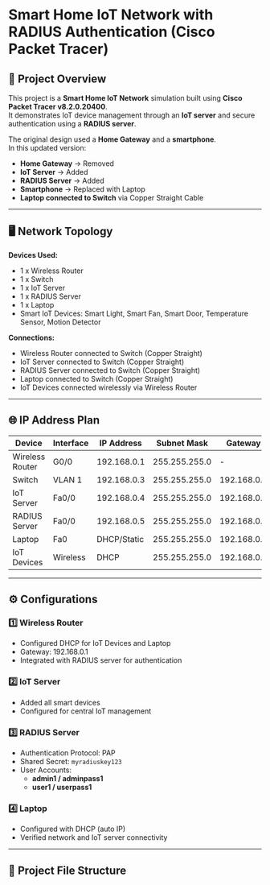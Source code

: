 # Smart Home IoT Network with RADIUS Authentication (Cisco Packet Tracer)

## 📌 Project Overview
This project is a **Smart Home IoT Network** simulation built using **Cisco Packet Tracer v8.2.0.20400**.  
It demonstrates IoT device management through an **IoT server** and secure authentication using a **RADIUS server**.

The original design used a **Home Gateway** and a **smartphone**.  
In this updated version:
- **Home Gateway** → Removed  
- **IoT Server** → Added  
- **RADIUS Server** → Added  
- **Smartphone** → Replaced with Laptop  
- **Laptop connected to Switch** via Copper Straight Cable  

---

## 🖥️ Network Topology
**Devices Used:**
- 1 x Wireless Router
- 1 x Switch
- 1 x IoT Server
- 1 x RADIUS Server
- 1 x Laptop
- Smart IoT Devices: Smart Light, Smart Fan, Smart Door, Temperature Sensor, Motion Detector

**Connections:**
- Wireless Router connected to Switch (Copper Straight)
- IoT Server connected to Switch (Copper Straight)
- RADIUS Server connected to Switch (Copper Straight)
- Laptop connected to Switch (Copper Straight)
- IoT Devices connected wirelessly via Wireless Router

---

## 🌐 IP Address Plan
| Device           | Interface          | IP Address     | Subnet Mask     | Gateway        |
|------------------|-------------------|----------------|-----------------|---------------|
| Wireless Router  | G0/0              | 192.168.0.1    | 255.255.255.0   | -             |
| Switch           | VLAN 1            | 192.168.0.3    | 255.255.255.0   | 192.168.0.1   |
| IoT Server       | Fa0/0             | 192.168.0.4    | 255.255.255.0   | 192.168.0.1   |
| RADIUS Server    | Fa0/0             | 192.168.0.5    | 255.255.255.0   | 192.168.0.1   |
| Laptop           | Fa0               | DHCP/Static    | 255.255.255.0   | 192.168.0.1   |
| IoT Devices      | Wireless          | DHCP           | 255.255.255.0   | 192.168.0.1   |

---

## ⚙️ Configurations

### 1️⃣ Wireless Router
- Configured DHCP for IoT Devices and Laptop
- Gateway: 192.168.0.1
- Integrated with RADIUS server for authentication

### 2️⃣ IoT Server
- Added all smart devices
- Configured for central IoT management

### 3️⃣ RADIUS Server
- Authentication Protocol: PAP
- Shared Secret: `myradiuskey123`
- User Accounts:
  - **admin1 / adminpass1**
  - **user1 / userpass1**

### 4️⃣ Laptop
- Configured with DHCP (auto IP)
- Verified network and IoT server connectivity

---

## 📂 Project File Structure
